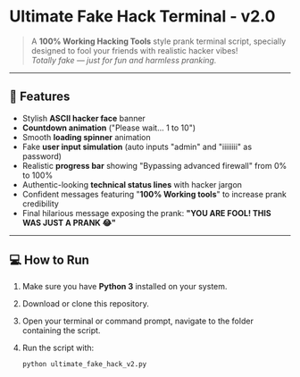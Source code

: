 # Ultimate Fake Hack Terminal - v2.0

> A **100% Working Hacking Tools** style prank terminal script, specially designed to fool your friends with realistic hacker vibes!  
> *Totally fake — just for fun and harmless pranking.*

---

## 🚀 Features

- Stylish **ASCII hacker face** banner  
- **Countdown animation** ("Please wait... 1 to 10")  
- Smooth **loading spinner** animation  
- Fake **user input simulation** (auto inputs "admin" and "iiiiiiii" as password)  
- Realistic **progress bar** showing "Bypassing advanced firewall" from 0% to 100%  
- Authentic-looking **technical status lines** with hacker jargon  
- Confident messages featuring "**100% Working tools**" to increase prank credibility  
- Final hilarious message exposing the prank: **"YOU ARE FOOL! THIS WAS JUST A PRANK 😂"**

---

## 💻 How to Run

1. Make sure you have **Python 3** installed on your system.  
2. Download or clone this repository.  
3. Open your terminal or command prompt, navigate to the folder containing the script.  
4. Run the script with:

   ```bash
   python ultimate_fake_hack_v2.py
